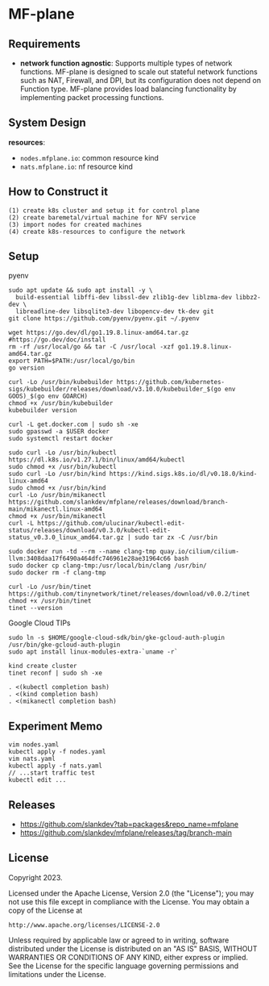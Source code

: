 # MF-plane

## Requirements

- **network function agnostic**: Supports multiple types of network functions.
  MF-plane is designed to scale out stateful network functions such as NAT,
  Firewall, and DPI, but its configuration does not depend on Function type.
  MF-plane provides load balancing functionality by implementing packet
  processing functions.

## System Design

**resources**:<br/>
- `nodes.mfplane.io`: common resource kind
- `nats.mfplane.io`: nf resource kind

## How to Construct it
```
(1) create k8s cluster and setup it for control plane
(2) create baremetal/virtual machine for NFV service
(3) import nodes for created machines
(4) create k8s-resources to configure the network
```

## Setup

pyenv

```
sudo apt update && sudo apt install -y \
  build-essential libffi-dev libssl-dev zlib1g-dev liblzma-dev libbz2-dev \
  libreadline-dev libsqlite3-dev libopencv-dev tk-dev git
git clone https://github.com/pyenv/pyenv.git ~/.pyenv
```

```
wget https://go.dev/dl/go1.19.8.linux-amd64.tar.gz #https://go.dev/doc/install
rm -rf /usr/local/go && tar -C /usr/local -xzf go1.19.8.linux-amd64.tar.gz
export PATH=$PATH:/usr/local/go/bin
go version
```

```
curl -Lo /usr/bin/kubebuilder https://github.com/kubernetes-sigs/kubebuilder/releases/download/v3.10.0/kubebuilder_$(go env GOOS)_$(go env GOARCH)
chmod +x /usr/bin/kubebuilder
kubebuilder version
```

```
curl -L get.docker.com | sudo sh -xe
sudo gpasswd -a $USER docker
sudo systemctl restart docker
```

```
sudo curl -Lo /usr/bin/kubectl https://dl.k8s.io/v1.27.1/bin/linux/amd64/kubectl
sudo chmod +x /usr/bin/kubectl
sudo curl -Lo /usr/bin/kind https://kind.sigs.k8s.io/dl/v0.18.0/kind-linux-amd64
sudo chmod +x /usr/bin/kind
curl -Lo /usr/bin/mikanectl https://github.com/slankdev/mfplane/releases/download/branch-main/mikanectl.linux-amd64
chmod +x /usr/bin/mikanectl
curl -L https://github.com/ulucinar/kubectl-edit-status/releases/download/v0.3.0/kubectl-edit-status_v0.3.0_linux_amd64.tar.gz | sudo tar zx -C /usr/bin
```

```
sudo docker run -td --rm --name clang-tmp quay.io/cilium/cilium-llvm:3408daa17f6490a464dfc746961e28ae31964c66 bash
sudo docker cp clang-tmp:/usr/local/bin/clang /usr/bin/
sudo docker rm -f clang-tmp
```

```
curl -Lo /usr/bin/tinet https://github.com/tinynetwork/tinet/releases/download/v0.0.2/tinet
chmod +x /usr/bin/tinet
tinet --version
```

Google Cloud TIPs
```
sudo ln -s $HOME/google-cloud-sdk/bin/gke-gcloud-auth-plugin /usr/bin/gke-gcloud-auth-plugin
sudo apt install linux-modules-extra-`uname -r`
```

```
kind create cluster
tinet reconf | sudo sh -xe
```

```
. <(kubectl completion bash)
. <(kind completion bash)
. <(mikanectl completion bash)
```

## Experiment Memo

```
vim nodes.yaml
kubectl apply -f nodes.yaml
vim nats.yaml
kubectl apply -f nats.yaml
// ...start traffic test
kubectl edit ...
```

## Releases

- https://github.com/slankdev?tab=packages&repo_name=mfplane
- https://github.com/slankdev/mfplane/releases/tag/branch-main

## License

Copyright 2023.

Licensed under the Apache License, Version 2.0 (the "License");
you may not use this file except in compliance with the License.
You may obtain a copy of the License at

    http://www.apache.org/licenses/LICENSE-2.0

Unless required by applicable law or agreed to in writing, software
distributed under the License is distributed on an "AS IS" BASIS,
WITHOUT WARRANTIES OR CONDITIONS OF ANY KIND, either express or implied.
See the License for the specific language governing permissions and
limitations under the License.
